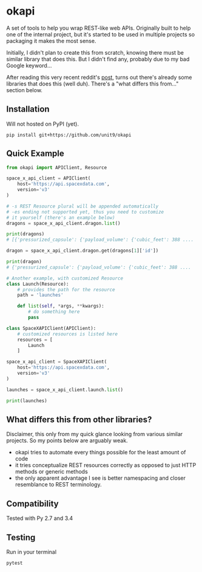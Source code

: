 # okapi

A set of tools to help you wrap REST-like web APIs.
Originally built to help one of the internal project,
but it's started to be used in multiple projects so packaging it
makes the most sense.

Initially, I didn't plan to create this from scratch,
knowing there must be similar library that does this.
But I didn't find any, probably due to my bad Google keyword...

After reading this very recent reddit's [post](https://www.reddit.com/r/Python/comments/ahlqau/announcement_of_anyapi_a_python_library_to_help/),
turns out there's already some libraries that does this (well duh).
There's a "what differs this from..." section below.

## Installation

Will not hosted on PyPI (yet).

    pip install git+https://github.com/unit9/okapi

## Quick Example

```python
from okapi import APIClient, Resource

space_x_api_client = APIClient(
    host='https://api.spacexdata.com',
    version='v3'
)

# -s REST Resource plural will be appended automatically
# -es ending not supported yet, thus you need to customize
# it yourself (there's an example below)
dragons = space_x_api_client.dragon.list()

print(dragons)
# [{'pressurized_capsule': {'payload_volume': {'cubic_feet': 388 ....

dragon = space_x_api_client.dragon.get(dragons[1]['id'])

print(dragon)
# {'pressurized_capsule': {'payload_volume': {'cubic_feet': 388 ....

# Another example, with customized Resource
class Launch(Resource):
    # provides the path for the resource
    path = 'launches'

    def list(self, *args, **kwargs):
        # do something here
        pass

class SpaceXAPIClient(APIClient):
    # customized resources is listed here
    resources = [
        Launch
    ]

space_x_api_client = SpaceXAPIClient(
    host='https://api.spacexdata.com',
    version='v3'
)

launches = space_x_api_client.launch.list()

print(launches)
```

## What differs this from other libraries?

Disclaimer, this only from my quick glance looking from various
similar projects. So my points below are arguably weak.

- okapi tries to automate every things possible for the least amount of
code
- it tries conceptualize REST resources correctly as opposed to just
HTTP methods or generic methods
- the only apparent advantage I see is better namespacing and closer
resemblance to REST terminology.


## Compatibility

Tested with Py 2.7 and 3.4

## Testing

Run in your terminal

    pytest
